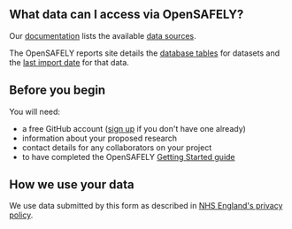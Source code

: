 ## What data can I access via OpenSAFELY?
Our [documentation](https://docs.opensafely.org/) lists the available [data sources](https://docs.opensafely.org/en/latest/dataset-intro/).

The OpenSAFELY reports site details the [database tables](https://reports.opensafely.org/reports/opensafely-tpp-database-builds/) for datasets and the [last import date](https://reports.opensafely.org/reports/opensafely-tpp-database-schema/) for that data.

## Before you begin
You will need:

- a free GitHub account ([sign up](https://github.com/signup) if you don't have one already)
- information about your proposed research
- contact details for any collaborators on your project
- to have completed the OpenSAFELY [Getting Started guide](https://docs.opensafely.org/getting-started/)

## How we use your data
We use data submitted by this form as described in [NHS England's privacy policy](https://www.england.nhs.uk/contact-us/privacy-notice/how-we-use-your-information/our-workforce/).
